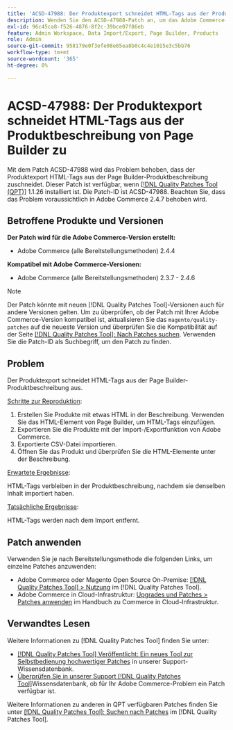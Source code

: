 ```yaml
---
title: 'ACSD-47988: Der Produktexport schneidet HTML-Tags aus der Produktbeschreibung von Page Builder zu'
description: Wenden Sie den ACSD-47988-Patch an, um das Adobe Commerce-Problem zu beheben, bei dem der Produktexport HTML-Tags aus der Page Builder-Produktbeschreibung kürzt.
exl-id: 96c45ca8-f526-4876-8f2c-39bce07f86eb
feature: Admin Workspace, Data Import/Export, Page Builder, Products
role: Admin
source-git-commit: 958179e0f3efe08e65ea8b0c4c4e1015e3c5bb76
workflow-type: tm+mt
source-wordcount: '365'
ht-degree: 0%

---
```


# ACSD-47988: Der Produktexport schneidet HTML-Tags aus der Produktbeschreibung von Page Builder zu

Mit dem Patch ACSD-47988 wird das Problem behoben, dass der Produktexport HTML-Tags aus der Page Builder-Produktbeschreibung zuschneidet. Dieser Patch ist verfügbar, wenn [[!DNL Quality Patches Tool (QPT)]](/help/announcements/adobe-commerce-announcements/magento-quality-patches-released-new-tool-to-self-serve-quality-patches.md) 1.1.26 installiert ist. Die Patch-ID ist ACSD-47988. Beachten Sie, dass das Problem voraussichtlich in Adobe Commerce 2.4.7 behoben wird.

## Betroffene Produkte und Versionen

**Der Patch wird für die Adobe Commerce-Version erstellt:**

* Adobe Commerce (alle Bereitstellungsmethoden) 2.4.4

**Kompatibel mit Adobe Commerce-Versionen:**

* Adobe Commerce (alle Bereitstellungsmethoden) 2.3.7 - 2.4.6

>[!NOTE]
>
>Der Patch könnte mit neuen [!DNL Quality Patches Tool]-Versionen auch für andere Versionen gelten. Um zu überprüfen, ob der Patch mit Ihrer Adobe Commerce-Version kompatibel ist, aktualisieren Sie das `magento/quality-patches` auf die neueste Version und überprüfen Sie die Kompatibilität auf der Seite [[!DNL Quality Patches Tool]: Nach Patches suchen](https://experienceleague.adobe.com/tools/commerce-quality-patches/index.html). Verwenden Sie die Patch-ID als Suchbegriff, um den Patch zu finden.

## Problem

Der Produktexport schneidet HTML-Tags aus der Page Builder-Produktbeschreibung aus.

<u>Schritte zur Reproduktion</u>:

1. Erstellen Sie Produkte mit etwas HTML in der Beschreibung. Verwenden Sie das HTML-Element von Page Builder, um HTML-Tags einzufügen.
1. Exportieren Sie die Produkte mit der Import-/Exportfunktion von Adobe Commerce.
1. Exportierte CSV-Datei importieren.
1. Öffnen Sie das Produkt und überprüfen Sie die HTML-Elemente unter der Beschreibung.

<u>Erwartete Ergebnisse</u>:

HTML-Tags verbleiben in der Produktbeschreibung, nachdem sie denselben Inhalt importiert haben.

<u>Tatsächliche Ergebnisse</u>:

HTML-Tags werden nach dem Import entfernt.

## Patch anwenden

Verwenden Sie je nach Bereitstellungsmethode die folgenden Links, um einzelne Patches anzuwenden:

* Adobe Commerce oder Magento Open Source On-Premise: [[!DNL Quality Patches Tool] > Nutzung](https://experienceleague.adobe.com/docs/commerce-operations/tools/quality-patches-tool/usage.html) im [!DNL Quality Patches Tool].
* Adobe Commerce in Cloud-Infrastruktur: [Upgrades und Patches > Patches anwenden](https://experienceleague.adobe.com/docs/commerce-cloud-service/user-guide/develop/upgrade/apply-patches.html) im Handbuch zu Commerce in Cloud-Infrastruktur.

## Verwandtes Lesen

Weitere Informationen zu [!DNL Quality Patches Tool] finden Sie unter:

* [[!DNL Quality Patches Tool] Veröffentlicht: Ein neues Tool zur Selbstbedienung hochwertiger Patches](/help/announcements/adobe-commerce-announcements/magento-quality-patches-released-new-tool-to-self-serve-quality-patches.md) in unserer Support-Wissensdatenbank.
* [Überprüfen Sie in unserer Support [!DNL Quality Patches Tool]](/help/support-tools/patches-available-in-qpt-tool/check-patch-for-magento-issue-with-magento-quality-patches.md)Wissensdatenbank, ob für Ihr Adobe Commerce-Problem ein Patch verfügbar ist.

Weitere Informationen zu anderen in QPT verfügbaren Patches finden Sie unter [[!DNL Quality Patches Tool]: Suchen nach Patches](https://experienceleague.adobe.com/tools/commerce-quality-patches/index.html) im [!DNL Quality Patches Tool].
